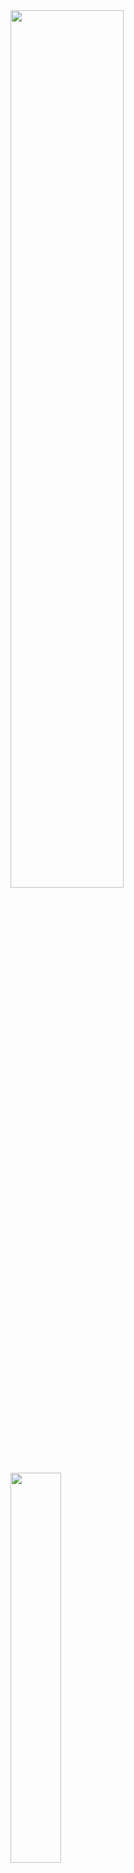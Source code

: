 <img src="https://github-readme-stats.vercel.app/api?username=Anolla&show_icons=true&theme=tokyonight&include_all_commits=true&count_private=true&langs_count=true" width="60%" />

<img src="https://github-readme-stats.vercel.app/api/top-langs/?username=Anolla&layout=compact)](https://github.com/anuraghazra/github-readme-stats" width="40%" />
